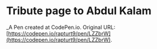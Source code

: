 # Tribute page to Abdul Kalam
 _A Pen created at CodePen.io. Original URL: [https://codepen.io/rapturt9/pen/LZZbrW](https://codepen.io/rapturt9/pen/LZZbrW).

 